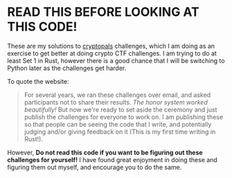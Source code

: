 # READ THIS BEFORE LOOKING AT THIS CODE!

These are my solutions to [cryptopals](https://cryptopals.com/) challenges, which I am doing as an exercise to get better at doing crypto CTF challenges. I am trying to do at least Set 1 in Rust, however there is a good chance that I will be switching to Python later as the challenges get harder.

To quote the website:
> For several years, we ran these challenges over email, and asked participants not to share their results. *The honor system worked beautifully!* But now we're ready to set aside the ceremony and just publish the challenges for everyone to work on. 
I am publishing these so that people can be seeing the code that I write, and potentially judging and/or giving feedback on it (This is my first time writing in Rust!).

However, **Do not read this code if you want to be figuring out these challenges for yourself!** I have found great enjoyment in doing these and figuring them out myself, and encourage you to do the same.